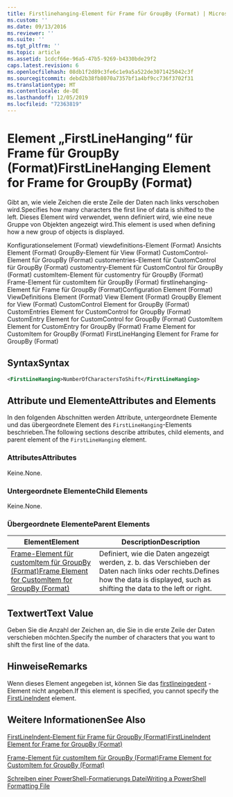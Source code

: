 ```yaml
---
title: Firstlinehanging-Element für Frame für GroupBy (Format) | Microsoft-Dokumentation
ms.custom: ''
ms.date: 09/13/2016
ms.reviewer: ''
ms.suite: ''
ms.tgt_pltfrm: ''
ms.topic: article
ms.assetid: 1cdcf66e-96a5-47b5-9269-b4330bde29f2
caps.latest.revision: 6
ms.openlocfilehash: 08db1f2d89c3fe6c1e9a5a522de3071425042c3f
ms.sourcegitcommit: debd2b38fb8070a7357bf1a4bf9cc736f3702f31
ms.translationtype: MT
ms.contentlocale: de-DE
ms.lasthandoff: 12/05/2019
ms.locfileid: "72363819"
---
```

# <a name="firstlinehanging-element-for-frame-for-groupby-format"></a><span data-ttu-id="96c29-102">Element „FirstLineHanging“ für Frame für GroupBy (Format)</span><span class="sxs-lookup"><span data-stu-id="96c29-102">FirstLineHanging Element for Frame for GroupBy (Format)</span></span>

<span data-ttu-id="96c29-103">Gibt an, wie viele Zeichen die erste Zeile der Daten nach links verschoben wird.</span><span class="sxs-lookup"><span data-stu-id="96c29-103">Specifies how many characters the first line of data is shifted to the left.</span></span> <span data-ttu-id="96c29-104">Dieses Element wird verwendet, wenn definiert wird, wie eine neue Gruppe von Objekten angezeigt wird.</span><span class="sxs-lookup"><span data-stu-id="96c29-104">This element is used when defining how a new group of objects is displayed.</span></span>

<span data-ttu-id="96c29-105">Konfigurationselement (Format) viewdefinitions-Element (Format) Ansichts Element (Format) GroupBy-Element für View (Format) CustomControl-Element für GroupBy (Format) customentries-Element für CustomControl für GroupBy (Format) customentry-Element für CustomControl für GroupBy (Format) customItem-Element für customentry für GroupBy (Format) Frame-Element für customItem für GroupBy (Format) firstlinehanging-Element für Frame für GroupBy (Format)</span><span class="sxs-lookup"><span data-stu-id="96c29-105">Configuration Element (Format) ViewDefinitions Element (Format) View Element (Format) GroupBy Element for View (Format) CustomControl Element for GroupBy (Format) CustomEntries Element for CustomControl for GroupBy (Format) CustomEntry Element for CustomControl for GroupBy (Format) CustomItem Element for CustomEntry for GroupBy (Format) Frame Element for CustomItem for GroupBy (Format) FirstLineHanging Element for Frame for GroupBy (Format)</span></span>

## <a name="syntax"></a><span data-ttu-id="96c29-106">Syntax</span><span class="sxs-lookup"><span data-stu-id="96c29-106">Syntax</span></span>

```xml
<FirstLineHanging>NumberOfCharactersToShift</FirstLineHanging>
```

## <a name="attributes-and-elements"></a><span data-ttu-id="96c29-107">Attribute und Elemente</span><span class="sxs-lookup"><span data-stu-id="96c29-107">Attributes and Elements</span></span>

<span data-ttu-id="96c29-108">In den folgenden Abschnitten werden Attribute, untergeordnete Elemente und das übergeordnete Element des `FirstLineHanging`-Elements beschrieben.</span><span class="sxs-lookup"><span data-stu-id="96c29-108">The following sections describe attributes, child elements, and parent element of the `FirstLineHanging` element.</span></span>

### <a name="attributes"></a><span data-ttu-id="96c29-109">Attributes</span><span class="sxs-lookup"><span data-stu-id="96c29-109">Attributes</span></span>

<span data-ttu-id="96c29-110">Keine.</span><span class="sxs-lookup"><span data-stu-id="96c29-110">None.</span></span>

### <a name="child-elements"></a><span data-ttu-id="96c29-111">Untergeordnete Elemente</span><span class="sxs-lookup"><span data-stu-id="96c29-111">Child Elements</span></span>

<span data-ttu-id="96c29-112">Keine.</span><span class="sxs-lookup"><span data-stu-id="96c29-112">None.</span></span>

### <a name="parent-elements"></a><span data-ttu-id="96c29-113">Übergeordnete Elemente</span><span class="sxs-lookup"><span data-stu-id="96c29-113">Parent Elements</span></span>

|<span data-ttu-id="96c29-114">Element</span><span class="sxs-lookup"><span data-stu-id="96c29-114">Element</span></span>|<span data-ttu-id="96c29-115">Description</span><span class="sxs-lookup"><span data-stu-id="96c29-115">Description</span></span>|
|-------------|-----------------|
|[<span data-ttu-id="96c29-116">Frame-Element für customItem für GroupBy (Format)</span><span class="sxs-lookup"><span data-stu-id="96c29-116">Frame Element for CustomItem for GroupBy (Format)</span></span>](./frame-element-for-customitem-for-groupby-format.md)|<span data-ttu-id="96c29-117">Definiert, wie die Daten angezeigt werden, z. b. das Verschieben der Daten nach links oder rechts.</span><span class="sxs-lookup"><span data-stu-id="96c29-117">Defines how the data is displayed, such as shifting the data to the left or right.</span></span>|

## <a name="text-value"></a><span data-ttu-id="96c29-118">Textwert</span><span class="sxs-lookup"><span data-stu-id="96c29-118">Text Value</span></span>

<span data-ttu-id="96c29-119">Geben Sie die Anzahl der Zeichen an, die Sie in die erste Zeile der Daten verschieben möchten.</span><span class="sxs-lookup"><span data-stu-id="96c29-119">Specify the number of characters that you want to shift the first line of the data.</span></span>

## <a name="remarks"></a><span data-ttu-id="96c29-120">Hinweise</span><span class="sxs-lookup"><span data-stu-id="96c29-120">Remarks</span></span>

<span data-ttu-id="96c29-121">Wenn dieses Element angegeben ist, können Sie das [firstlineingedent](./firstlineindent-element-for-frame-for-groupby-format.md) -Element nicht angeben.</span><span class="sxs-lookup"><span data-stu-id="96c29-121">If this element is specified, you cannot specify the [FirstLineIndent](./firstlineindent-element-for-frame-for-groupby-format.md) element.</span></span>

## <a name="see-also"></a><span data-ttu-id="96c29-122">Weitere Informationen</span><span class="sxs-lookup"><span data-stu-id="96c29-122">See Also</span></span>

[<span data-ttu-id="96c29-123">FirstLineIndent-Element für Frame für GroupBy (Format)</span><span class="sxs-lookup"><span data-stu-id="96c29-123">FirstLineIndent Element for Frame for GroupBy (Format)</span></span>](./firstlineindent-element-for-frame-for-groupby-format.md)

[<span data-ttu-id="96c29-124">Frame-Element für customItem für GroupBy (Format)</span><span class="sxs-lookup"><span data-stu-id="96c29-124">Frame Element for CustomItem for GroupBy (Format)</span></span>](./frame-element-for-customitem-for-groupby-format.md)

[<span data-ttu-id="96c29-125">Schreiben einer PowerShell-Formatierungs Datei</span><span class="sxs-lookup"><span data-stu-id="96c29-125">Writing a PowerShell Formatting File</span></span>](./writing-a-powershell-formatting-file.md)
